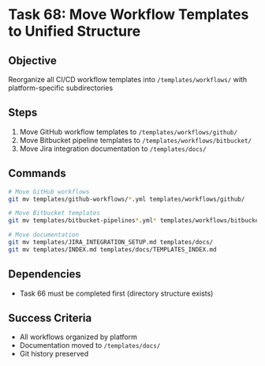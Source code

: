 # Task 68: Move Workflow Templates to Unified Structure

## Objective
Reorganize all CI/CD workflow templates into `/templates/workflows/` with platform-specific subdirectories

## Steps
1. Move GitHub workflow templates to `/templates/workflows/github/`
2. Move Bitbucket pipeline templates to `/templates/workflows/bitbucket/`
3. Move Jira integration documentation to `/templates/docs/`

## Commands
```bash
# Move GitHub workflows
git mv templates/github-workflows/*.yml templates/workflows/github/

# Move Bitbucket templates
git mv templates/bitbucket-pipelines*.yml* templates/workflows/bitbucket/

# Move documentation
git mv templates/JIRA_INTEGRATION_SETUP.md templates/docs/
git mv templates/INDEX.md templates/docs/TEMPLATES_INDEX.md
```

## Dependencies
- Task 66 must be completed first (directory structure exists)

## Success Criteria
- All workflows organized by platform
- Documentation moved to `/templates/docs/`
- Git history preserved